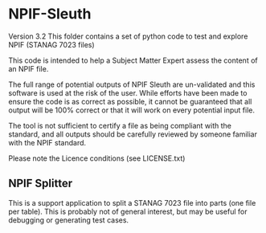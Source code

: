 # NPIF-Sleuth

Version 3.2
This folder contains a set of python code to test and explore NPIF (STANAG 7023 files)

This code is intended to help a Subject Matter Expert assess the content of an NPIF file.

The full range of potential outputs of NPIF Sleuth are un-validated and this software is 
used at the risk of the user. While efforts have been made to ensure the code is as 
correct as possible, it cannot be guaranteed that all output will be 100% correct or that 
it will work on every potential input file.

The tool is not sufficient to certify a file as being compliant with the standard, and all
outputs should be carefully reviewed by someone familiar with the NPIF standard.

Please note the Licence conditions (see LICENSE.txt)

## NPIF Splitter

This is a support application to split a STANAG 7023 file into parts (one file per table).
This is probably not of general interest, but may be useful for debugging or generating
test cases.
